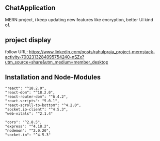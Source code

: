 
## ChatApplication
  
  MERN project,
  i keep updating new features
  like encryption, better UI kind of. 
## project display
follow URL: 
https://www.linkedin.com/posts/rahulpraja_project-mernstack-activity-7002313284095754240-nSZx?utm_source=share&utm_medium=member_desktop

## Installation and Node-Modules

    "react": "^18.2.0",
    "react-dom": "^18.2.0",
    "react-router-dom": "^6.4.2",
    "react-scripts": "5.0.1",
    "react-scroll-to-bottom": "^4.2.0",
    "socket.io-client": "^4.5.3",
    "web-vitals": "^2.1.4"
    
    "cors": "^2.8.5",
    "express": "^4.18.2",
    "nodemon": "^2.0.20",
    "socket.io": "^4.5.3"






  
